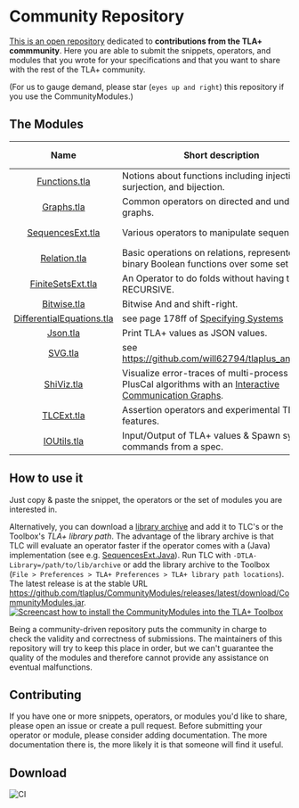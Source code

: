 Community Repository
====================

[This is an open repository](https://github.com/tlaplus/CommunityModules/) dedicated to **contributions from the TLA+ commmunity**.
Here you are able to submit the snippets, operators, and modules that you wrote for
your specifications and that you want to share with the rest of the TLA+ community.

(For us to gauge demand, please star (`eyes up and right`) this repository if you use the CommunityModules.)

The Modules
-----------

| Name  | Short description | Module Override? | Contributors |
| :--: | ---- | ---- | ---- |
| <a href="https://github.com/tlaplus/CommunityModules/blob/master/modules/Functions.tla">Functions.tla</a> | Notions about functions including injection, surjection, and bijection. | | [@muenchnerkindl](https://github.com/muenchnerkindl) | 
| <a href="https://github.com/tlaplus/CommunityModules/blob/master/modules/Graphs.tla">Graphs.tla</a> | Common operators on directed and undirected graphs. | | Leslie Lamport | 
| <a href="https://github.com/tlaplus/CommunityModules/blob/master/modules/SequencesExt.tla">SequencesExt.tla</a> | Various operators to manipulate sequences. | [&#10004;](https://github.com/tlaplus/CommunityModules/blob/master/modules/tlc2/overrides/SequencesExt.java)| [@muenchnerkindl](https://github.com/muenchnerkindl),[@lemmy](https://github.com/lemmy), [@hwayne](https://github.com/hwayne) | 
| <a href="https://github.com/tlaplus/CommunityModules/blob/master/modules/Relation.tla">Relation.tla</a> | Basic operations on relations, represented as binary Boolean functions over some set S.| | [@muenchnerkindl](https://github.com/muenchnerkindl) | 
| <a href="https://github.com/tlaplus/CommunityModules/blob/master/modules/FiniteSetsExt.tla">FiniteSetsExt.tla</a> | An Operator to do folds without having to use RECURSIVE. | &#10004;| [@hwayne](https://github.com/hwayne),[@lemmy](https://github.com/lemmy) | 
| <a href="https://github.com/tlaplus/CommunityModules/blob/master/modules/Bitwise.tla">Bitwise.tla</a> | Bitwise And and shift-right. | [&#10004;](https://github.com/tlaplus/CommunityModules/blob/master/modules/tlc2/overrides/Bitwise.java) | [@lemmy](https://github.com/lemmy),[@pfeodrippe](https://github.com/pfeodrippe) | 
| <a href="https://github.com/tlaplus/CommunityModules/blob/master/modules/DifferentialEquations.tla">DifferentialEquations.tla</a> | see page 178ff of [Specifying Systems](https://lamport.azurewebsites.net/tla/book-02-08-08.pdf)| | Leslie Lamport | 
| <a href="https://github.com/tlaplus/CommunityModules/blob/master/modules/Json.tla">Json.tla</a> | Print TLA+ values as JSON values. | [&#10004;](https://github.com/tlaplus/CommunityModules/blob/master/modules/tlc2/overrides/Json.java)| [@kuujo](https://github.com/kuujo) | 
| <a href="https://github.com/tlaplus/CommunityModules/blob/master/modules/SVG.tla">SVG.tla</a> | see https://github.com/will62794/tlaplus_animation | [&#10004;](https://github.com/tlaplus/CommunityModules/blob/master/modules/tlc2/overrides/SVG.java)| [@will62794](https://github.com/will62794), [@lemmy](https://github.com/lemmy) | 
| <a href="https://github.com/tlaplus/CommunityModules/blob/master/modules/ShiViz.tla">ShiViz.tla</a> | Visualize error-traces of multi-process PlusCal algorithms with an [Interactive Communication Graphs](https://bestchai.bitbucket.io/shiviz/). |  | [@lemmy](https://github.com/lemmy) | 
| <a href="https://github.com/tlaplus/CommunityModules/blob/master/modules/TLCExt.tla">TLCExt.tla</a> | Assertion operators and experimental TLC features. | [&#10004;](https://github.com/tlaplus/CommunityModules/blob/master/modules/tlc2/overrides/TLCExt.java)| [@lemmy](https://github.com/lemmy), [@will62794](https://github.com/will62794) | 
| <a href="https://github.com/tlaplus/CommunityModules/blob/master/modules/IOUtils.tla">IOUtils.tla</a> | Input/Output of TLA+ values & Spawn system commands from a spec. | [&#10004;](https://github.com/tlaplus/CommunityModules/blob/master/modules/tlc2/overrides/IOUtils.java) | [@lemmy](https://github.com/lemmy), [@lvanengelen](https://github.com/lvanengelen) | 


How to use it
-------------

Just copy & paste the snippet, the operators or the set of modules you are interested in.

Alternatively, you can download a [library archive](https://github.com/tlaplus/CommunityModules/releases) and add it to TLC's or the Toolbox's *TLA+ library path*.  The advantage of the library archive is that TLC will evaluate an operator faster if the operator comes with a (Java) implementation (see e.g. [SequencesExt.Java](https://github.com/tlaplus/CommunityModules/blob/master/modules/tlc2/overrides/SequencesExt.java)).  Run TLC with ```-DTLA-Library=/path/to/lib/archive``` or add the library archive to the Toolbox (```File > Preferences > TLA+ Preferences > TLA+ library path locations```).  The latest release is at the stable URL https://github.com/tlaplus/CommunityModules/releases/latest/download/CommunityModules.jar.
[![Screencast how to install the CommunityModules into the TLA+ Toolbox](https://img.youtube.com/vi/w9t6JnmxV2E/0.jpg)](https://www.youtube.com/watch?v=w9t6JnmxV2E)

Being a community-driven repository puts the community in charge to check the validity and correctness of submissions. The maintainers of this repository will try to keep this place in order, but we can't guarantee the quality of the
modules and therefore cannot provide any assistance on eventual malfunctions.

Contributing
------------

If you have one or more snippets, operators, or modules you'd like to share, please open an issue or create
a pull request.  Before submitting your operator or module, please consider adding documentation.  The more documentation there is, the more likely it is that someone will find it useful.

Download
--------

![CI](https://github.com/tlaplus/CommunityModules/workflows/CI/badge.svg)
